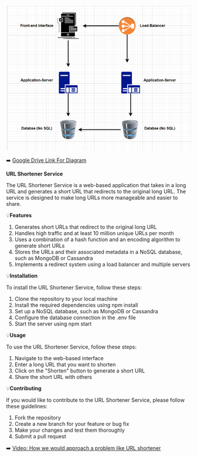 ![URL Shortner Flow Diagram](./url_shortner.png)


➡️ [Google Drive Link For Diagram](https://drive.google.com/file/d/1ifiyMMTHPfqecXuyvp4YjmKfJoBioaCL/view?usp=sharing)

**URL Shortener Service**

The URL Shortener Service is a web-based application that takes in a long URL and generates a short URL that redirects to the original long URL. The service is designed to make long URLs more manageable and easier to share.

💡**Features**

1. Generates short URLs that redirect to the original long URL
2. Handles high traffic and at least 10 million unique URLs per month
3. Uses a combination of a hash function and an encoding algorithm to generate short URLs
4. Stores the URLs and their associated metadata in a NoSQL database, such as MongoDB or Cassandra
5. Implements a redirect system using a load balancer and multiple servers

💡**Installation**

To install the URL Shortener Service, follow these steps:
1. Clone the repository to your local machine
2. Install the required dependencies using npm install
3. Set up a NoSQL database, such as MongoDB or Cassandra
4. Configure the database connection in the .env file
5. Start the server using npm start

💡**Usage**

To use the URL Shortener Service, follow these steps:
1. Navigate to the web-based interface
2. Enter a long URL that you want to shorten
3. Click on the "Shorten" button to generate a short URL
4. Share the short URL with others

💡**Contributing**

If you would like to contribute to the URL Shortener Service, please follow these guidelines:
1. Fork the repository
2. Create a new branch for your feature or bug fix
3. Make your changes and test them thoroughly
4. Submit a pull request

➡️ [Video: How we would approach a problem like URL shortener](https://drive.google.com/file/d/1V6PrCy5GjbV2ln0XrMNkBY607GRrgftp/view?usp=share_link)
